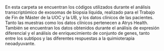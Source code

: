 En esta carpeta se encuentran los códigos utilizados durante el análisis transcriptómico de exosomas de biopsia líquida, realizado para el Trabajo de Fin de Máster de la UOC y la UB, y los datos clínicos de las pacientes. Tanto las muestras como los datos clínicos pertenecen a Atrys Health.
También se encuentran los datos obtenidos durante el análisis de expresión diferencial y el análisis de enriquecimiento de conjunto de genes, tanto entre los subtipos y las diferentes respuestas a la quimioterapia neoadyuvante.

